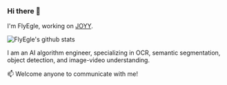 ### Hi there 👋

<!--
**FlyEgle/FlyEgle** is a ✨ _special_ ✨ repository because its `README.md` (this file) appears on your GitHub profile.

Here are some ideas to get you started:

- 🔭 I’m currently working on ...
- 🌱 I’m currently learning ...
- 👯 I’m looking to collaborate on ...
- 🤔 I’m looking for help with ...
- 💬 Ask me about ...
- 📫 How to reach me: ...
- 😄 Pronouns: ...
- ⚡ Fun fact: ...
-->

I'm FlyEgle, working on [JOYY](https://github.com/joyycom).

![FlyEgle's github stats](https://github-readme-stats.vercel.app/api?username=FlyEgle&show_icons=true&theme=tokyonight)

I am an AI algorithm engineer, specializing in OCR, semantic segmentation, object detection, and image-video understanding.

📫 Welcome anyone to communicate with me!

